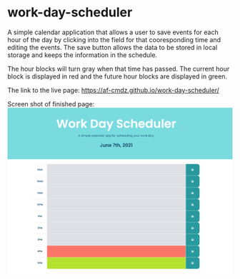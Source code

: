 # work-day-scheduler

A simple calendar application that allows a user to save events for each hour of the day by clicking into the field for that cooresponding time and editing the events. The save button allows the data to be stored in local storage and keeps the information in the schedule. 

The hour blocks will turn gray when that time has passed. The current hour block is displayed in red and the future hour blocks are displayed in green.

The link to the live page: https://af-cmdz.github.io/work-day-scheduler/

Screen shot of finished page:
![Work Day Scheduler Page](images/screen-shot-2.png "work day scheduler")

